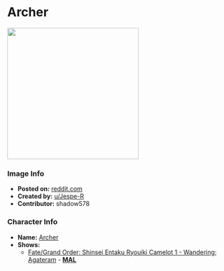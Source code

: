 # Archer

<img src="https://raw.githubusercontent.com/shadow578/Project-Padoru/master/Padoru/U_Jespe-R/fate-arash-kamangir-archer.png" height="300">

### Image Info
* **Posted on:**     [reddit.com](https://www.reddit.com/r/Padoru/comments/ffjr4f/daily_padoru_68_arash_fate/)
* **Created by:**    [u/Jespe-R](https://github.com/shadow578/Project-Padoru/blob/master/table-of-contents/creators/uJespeR.md)
* **Contributor:**   shadow578

### Character Info
* **Name:**   [Archer](https://myanimelist.net/character/134458)
* **Shows:**
  * [Fate/Grand Order: Shinsei Entaku Ryouiki Camelot 1 - Wandering; Agateram](https://github.com/shadow578/Project-Padoru/blob/master/table-of-contents/shows/FateGrandOrderShinseiEntakuRyouikiCamelot1WanderingAgateram.md) - [__MAL__](https://myanimelist.net/anime/38085/Fate_Grand_Order__Shinsei_Entaku_Ryouiki_Camelot_1_-_Wandering__Agateram)


